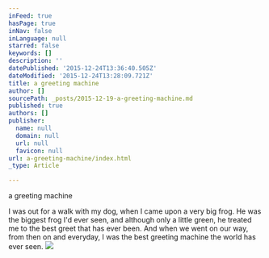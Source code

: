 ```yaml
---
inFeed: true
hasPage: true
inNav: false
inLanguage: null
starred: false
keywords: []
description: ''
datePublished: '2015-12-24T13:36:40.505Z'
dateModified: '2015-12-24T13:28:09.721Z'
title: a greeting machine
author: []
sourcePath: _posts/2015-12-19-a-greeting-machine.md
published: true
authors: []
publisher:
  name: null
  domain: null
  url: null
  favicon: null
url: a-greeting-machine/index.html
_type: Article

---
```

a greeting machine

I was out for a walk 
with my dog,
when I came upon 
a very big frog.
He was the biggest frog 
I'd ever seen,
and although only 
a little green,
he treated me to the
best greet that has ever been.
And when we went on our way,
from then on and everyday,
I was the best greeting machine
the world has ever seen.
![](https://the-grid-user-content.s3-us-west-2.amazonaws.com/84cc0b3a-ef3e-44fe-b17c-591604d0eb4e.jpg)